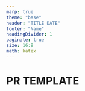 ```yaml
---
marp: true
theme: "base"
header: "TITLE DATE"
footer: "Name"
headingDivider: 1
paginate: true
size: 16:9
math: katex
---
```


# PR TEMPLATE
